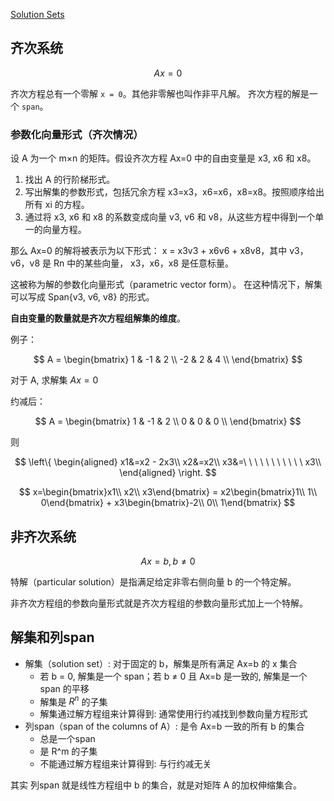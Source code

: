 [Solution Sets](https://textbooks.math.gatech.edu/ila/solution-sets.html)

## 齐次系统

$$
    Ax=0
$$

齐次方程总有一个零解 `x = 0`。其他非零解也叫作非平凡解。
齐次方程的解是一个 `span`。

### 参数化向量形式（齐次情况）

设 A 为一个 m×n 的矩阵。假设齐次方程 Ax=0 中的自由变量是 x3, x6 和 x8。

1. 找出 A 的行阶梯形式。
2. 写出解集的参数形式，包括冗余方程 x3=x3，x6=x6，x8=x8。按照顺序给出所有 xi 的方程。
3. 通过将 x3, x6 和 x8 的系数变成向量 v3, v6 和 v8，从这些方程中得到一个单一的向量方程。

那么 Ax=0 的解将被表示为以下形式：
x = x3v3 + x6v6 + x8v8，其中 v3，v6，v8 是 Rn 中的某些向量， x3，x6，x8 是任意标量。

这被称为解的参数化向量形式（parametric vector form）。
在这种情况下，解集可以写成 Span{v3, v6, v8} 的形式。

**自由变量的数量就是齐次方程组解集的维度**。

例子：

$$
A = \begin{bmatrix}
1 & -1 & 2 \\
-2 & 2 & 4 \\
\end{bmatrix}
$$

对于 A, 求解集 $Ax = 0$

约减后：

$$
A =
\begin{bmatrix}
1 & -1 & 2 \\
0 & 0 & 0 \\
\end{bmatrix}
$$

则

$$
\left\{
\begin{aligned}
x1&=x2 - 2x3\\
x2&=x2\\
x3&=\ \ \ \ \ \ \ \ \ \ \ x3\\
\end{aligned}
\right.
$$

$$
x=\begin{bmatrix}x1\\ x2\\ x3\end{bmatrix} = x2\begin{bmatrix}1\\ 1\\ 0\end{bmatrix} + x3\begin{bmatrix}-2\\ 0\\ 1\end{bmatrix}
$$

## 非齐次系统

$$
    Ax=b, b \neq 0
$$

特解（particular solution）是指满足给定非零右侧向量 b 的一个特定解。

非齐次方程组的参数向量形式就是齐次方程组的参数向量形式加上一个特解。

## 解集和列span

- 解集（solution set）: 对于固定的 b，解集是所有满足 Ax=b 的 x 集合
    - 若 b = 0, 解集是一个 span；若 b ≠ 0 且 Ax=b 是一致的, 解集是一个span 的平移
    - 解集是 $R^n$ 的子集
    - 解集通过解方程组来计算得到: 通常使用行约减找到参数向量方程形式
- 列span（span of the columns of A）: 是令 Ax=b 一致的所有 b 的集合
    - 总是一个span
    - 是 R^m 的子集
    - 不能通过解方程组来计算得到: 与行约减无关

其实 列span 就是线性方程组中 b 的集合，就是对矩阵 A 的加权伸缩集合。
